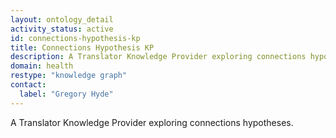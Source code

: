 ```yaml
---
layout: ontology_detail
activity_status: active
id: connections-hypothesis-kp
title: Connections Hypothesis KP
description: A Translator Knowledge Provider exploring connections hypotheses.
domain: health
restype: "knowledge graph"
contact:
  label: "Gregory Hyde"
---
```


A Translator Knowledge Provider exploring connections hypotheses.
